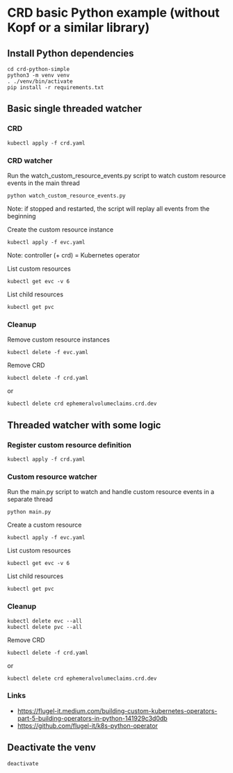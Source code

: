 # CRD basic Python example (without Kopf or a similar library)

## Install Python dependencies
```commandline
cd crd-python-simple
python3 -m venv venv
. ./venv/bin/activate
pip install -r requirements.txt
```

## Basic single threaded watcher
### CRD
```commandline
kubectl apply -f crd.yaml
```

### CRD watcher
Run the watch_custom_resource_events.py script to watch custom resource events in the main thread
```commandline
python watch_custom_resource_events.py
```
Note: if stopped and restarted, the script will replay all events from the beginning

Create the custom resource instance
```commandline
kubectl apply -f evc.yaml
```
Note: controller (+ crd) = Kubernetes operator

List custom resources
```commandline
kubectl get evc -v 6
```
List child resources
```commandline
kubectl get pvc
```

### Cleanup
Remove custom resource instances
```commandline
kubectl delete -f evc.yaml
```
Remove CRD
```commandline
kubectl delete -f crd.yaml
```
or
```commandline
kubectl delete crd ephemeralvolumeclaims.crd.dev
```


## Threaded watcher with some logic
### Register custom resource definition
```commandline
kubectl apply -f crd.yaml
```

### Custom resource watcher
Run the main.py script to watch and handle custom resource events in a separate thread
```commandline
python main.py
```
Create a custom resource
```commandline
kubectl apply -f evc.yaml
```

List custom resources
```commandline
kubectl get evc -v 6
```
List child resources
```commandline
kubectl get pvc
```

### Cleanup
```commandline
kubectl delete evc --all
kubectl delete pvc --all
```

Remove CRD
```commandline
kubectl delete -f crd.yaml
```
or
```commandline
kubectl delete crd ephemeralvolumeclaims.crd.dev
```

### Links
- https://flugel-it.medium.com/building-custom-kubernetes-operators-part-5-building-operators-in-python-141929c3d0db
- https://github.com/flugel-it/k8s-python-operator

## Deactivate the venv
```commandline
deactivate
```



